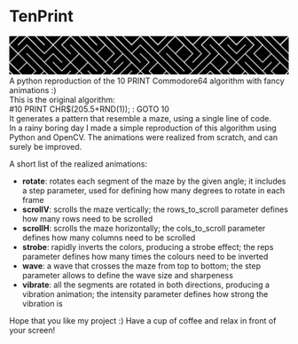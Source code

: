 # TenPrint
![image](Maze.png)
A python reproduction of the 10 PRINT Commodore64 algorithm with fancy animations :)<br />
This is the original algorithm:<br />
#10 PRINT CHR$(205.5+RND(1)); : GOTO 10<br />
It generates a pattern that resemble a maze, using a single line of code.<br />
In a rainy boring day I made a simple reproduction of this algorithm using Python and OpenCV. The animations were realized from scratch, and can surely be improved.

A short list of the realized animations:
- **rotate**: rotates each segment of the maze by the given angle; it includes a step parameter, used for defining how many degrees to rotate in each frame
- **scrollV**: scrolls the maze vertically; the rows_to_scroll parameter defines how many rows need to be scrolled
- **scrollH**: scrolls the maze horizontally; the cols_to_scroll parameter defines how many columns need to be scrolled
- **strobe**: rapidly inverts the colors, producing a strobe effect; the reps parameter defines how many times the colours need to be inverted
- **wave**: a wave that crosses the maze from top to bottom; the step parameter allows to define the wave size and sharpeness
- **vibrate**: all the segments are rotated in both directions, producing a vibration animation; the intensity parameter defines how strong the vibration is

Hope that you like my project :)
Have a cup of coffee and relax in front of your screen!
